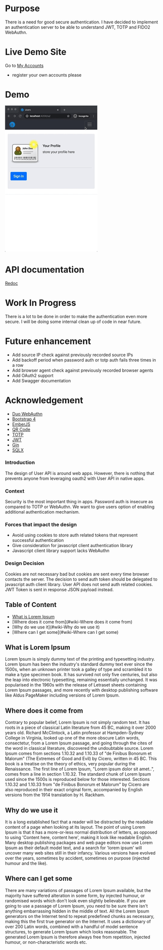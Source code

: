 # Purpose
There is a need for good secure authentication. I have decided to implement an authentication server to be able to
understand JWT, TOTP and FIDO2 WebAuthn. 

# Live Demo Site
Go to [My Accounts](https://accounts.7onetella.net/accounts/)
- register your own accounts please

# Demo
![](/assets/auth.gif)

# API documentation
[Redoc](https://accounts.7onetella.net/accounts/redoc.html)

# Work In Progress
There is a lot to be done in order to make the authentication even more secure. I will be doing some internal clean up
of code in near future.

# Future enhancement
- Add source IP check against previously recorded source IPs
- Add backoff period when password auth or totp auth fails three times in a row
- Add browser agent check against previously recorded browser agents
- Add OAuth2 support
- Add Swagger documentation

# Acknowledgement
- [Duo WebAuthn](https://github.com/duo-labs/webauthn)
- [Bootstrap 4](https://github.com/twbs/bootstrap)
- [EmberJS](https://github.com/emberjs/ember.js)
- [QR Code](https://github.com/rsc/qr)
- [TOTP](https://github.com/xlzd/gotp)
- [JWT](http://github.com/dgrijalva/jwt-go)
- [Gin](http://github.com/gin-gonic/gin)
- [SQLX](http://github.com/jmoiron/sqlx)

 ### Introduction
 The design of User API is around web apps. However, there is nothing that prevents anyone from leveraging
 oauth2 with User API in native apps.

 ### Context
 Security is the most important thing in apps. Password auth is insecure as compared to TOTP or WebAuthn.
 We want to give users option of enabling additional authentication mechanism.

 ### Forces that impact the design
 * Avoid using cookies to store auth related tokens that represent successful authentication
 * Give consideration for javascript client authentication library
 * Javascript client library support lacks WebAuthn

 ### Design Decision
 Cookies are not necessary bad but cookies are sent every time browser contacts the server.
 The decision to send auth token should be delegated to javascript auth client library.
 User API does not send auth related cookies. JWT Token is sent in response JSON payload instead.

## Table of Content

* [What is Lorem Ipsum](#-what-is-lorem-ipsum)
* [Where does  it come from](#wiki-Where does  it come from)
* [Why do we use it](#wiki-Why do we use it)
* [Where can I get some](#wiki-Where can I get some)

## <a name="What is Lorem Ipsum"/> What is Lorem Ipsum

Lorem Ipsum is simply dummy text of the printing and typesetting industry. Lorem Ipsum has been the industry's standard dummy text ever since the 1500s, when an unknown printer took a galley of type and scrambled it to make a type specimen book. It has survived not only five centuries, but also the leap into electronic typesetting, remaining essentially unchanged. It was popularised in the 1960s with the release of Letraset sheets containing Lorem Ipsum passages, and more recently with desktop publishing software like Aldus PageMaker including versions of Lorem Ipsum.

## <a name="Where does  it come from"/> Where does  it come from

Contrary to popular belief, Lorem Ipsum is not simply random text. It has roots in a piece of classical Latin literature from 45 BC, making it over 2000 years old. Richard McClintock, a Latin professor at Hampden-Sydney College in Virginia, looked up one of the more obscure Latin words, consectetur, from a Lorem Ipsum passage, and going through the cites of the word in classical literature, discovered the undoubtable source. Lorem Ipsum comes from sections 1.10.32 and 1.10.33 of "de Finibus Bonorum et Malorum" (The Extremes of Good and Evil) by Cicero, written in 45 BC. This book is a treatise on the theory of ethics, very popular during the Renaissance. The first line of Lorem Ipsum, "Lorem ipsum dolor sit amet..", comes from a line in section 1.10.32.
The standard chunk of Lorem Ipsum used since the 1500s is reproduced below for those interested. Sections 1.10.32 and 1.10.33 from "de Finibus Bonorum et Malorum" by Cicero are also reproduced in their exact original form, accompanied by English versions from the 1914 translation by H. Rackham.

## <a name="Why do we use it"/> Why do we use it

It is a long established fact that a reader will be distracted by the readable content of a page when looking at its layout. The point of using Lorem Ipsum is that it has a more-or-less normal distribution of letters, as opposed to using 'Content here, content here', making it look like readable English. Many desktop publishing packages and web page editors now use Lorem Ipsum as their default model text, and a search for 'lorem ipsum' will uncover many web sites still in their infancy. Various versions have evolved over the years, sometimes by accident, sometimes on purpose (injected humour and the like).

## <a name="Where can I get some"/> Where can I get some

There are many variations of passages of Lorem Ipsum available, but the majority have suffered alteration in some form, by injected humour, or randomised words which don't look even slightly believable. If you are going to use a passage of Lorem Ipsum, you need to be sure there isn't anything embarrassing hidden in the middle of text. All the Lorem Ipsum generators on the Internet tend to repeat predefined chunks as necessary, making this the first true generator on the Internet. It uses a dictionary of over 200 Latin words, combined with a handful of model sentence structures, to generate Lorem Ipsum which looks reasonable. The generated Lorem Ipsum is therefore always free from repetition, injected humour, or non-characteristic words etc.
